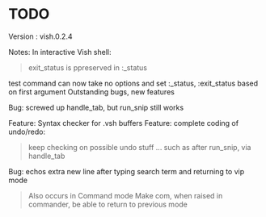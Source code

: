 # TODO

Version : vish.0.2.4

Notes:
In interactive Vish shell:
  > exit_status is ppreserved in :_status


test command can now take no options and set :_status, :exit_status based on first argument
Outstanding bugs, new features


Bug: screwed up handle_tab, but run_snip still works

Feature: Syntax checker for .vsh buffers
Feature: complete coding of undo/redo:
  > keep checking on possible undo stuff ...
  > such as after run_snip, via handle_tab

Bug: echos extra new line after typing search term and returning to vip mode
> Also occurs in Command mode
Make com, when raised in commander, be able to return to previous mode
